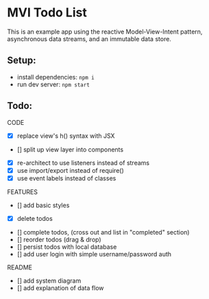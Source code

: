 # MVI Todo List
This is an example app using the reactive Model-View-Intent pattern, asynchronous data streams, and an immutable data store.

## Setup:
- install dependencies: `npm i`
- run dev server: `npm start`

## Todo:
CODE
- [x] replace view's h() syntax with JSX
- [] split up view layer into components
- [x] re-architect to use listeners instead of streams
- [x] use import/export instead of require()
- [x] use event labels instead of classes

FEATURES
- [] add basic styles
- [x] delete todos
- [] complete todos, (cross out and list in "completed" section)
- [] reorder todos (drag & drop)
- [] persist todos with local database
- [] add user login with simple username/password auth

README
- [] add system diagram
- [] add explanation of data flow 
